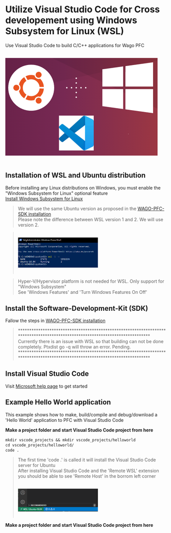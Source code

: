 # Utilize Visual Studio Code for Cross developement using Windows Subsystem for Linux (WSL)
Use Visual Studio Code to build C/C++ applications for Wago PFC

<div align="left">
   <br>
  <img src="Img\VSCodeWSL.png"><br><br>
</div>

## Installation of WSL and Ubuntu distribution
Before installing any Linux distributions on Windows, you must enable the "Windows Subsystem for Linux" optional feature <br/>
[Install Windows Subsystem for Linux](https://docs.microsoft.com/en-us/windows/wsl/install-win10)

> We will use the same Ubuntu version as proposed in the [WAGO-PFC-SDK installation](https://github.com/WAGO/pfc-firmware-sdk) <br/>
> Please note the difference between WSL version 1 and 2. We will use version 2.

> <div align="left">
>  <br>
>  <img src="Img\Powershell_wsl2.PNG" width="250" hight="250"> <br><br>
> </div>

> Hyper-V/Hypervisor platform is not needed for WSL. Only support for "Windows Subsystem" <br/>
> See 'Windows Features' and 'Turn Windows Features On Off'<br/>

## Install the Software-Development-Kit (SDK) 
Fallow the steps in [WAGO-PFC-SDK installation](https://github.com/WAGO/pfc-firmware-sdk) <br/> 
> ***************************************************************************************************************************** <br/>
> Currently there is an issue with WSL so that building can not be done completely. Ptxdist go -q will throw an error. Pending. <br/>
> ***************************************************************************************************************************** <br/>

## Install Visual Studio Code
Visit [Microsoft help page](https://docs.microsoft.com/en-us/windows/wsl/tutorials/wsl-vscode) to get started

## Example Hello World application
This example shows how to make, build/compile and debug/download a 'Hello World' application to PFC with Visual Studio Code

**Make a project folder and start Visual Studio Code project from here**
```
mkdir vscode_projects && mkdir vscode_projects/helloworld
cd vscode_projects/helloworld/
code .
```
> The first time 'code .' is called it will install the Visual Studio Code server for Ubuntu <br/>
> After installing Visual Studio Code and the 'Remote WSL' extension you should be able to see 'Remote Host' in the borrom left corner <br/>
> <div align="left">
>  <br>
> <img src="Img\remotehost.PNG" width="250" hight="250"> <br><br>
> </div>

**Make a project folder and start Visual Studio Code project from here**













